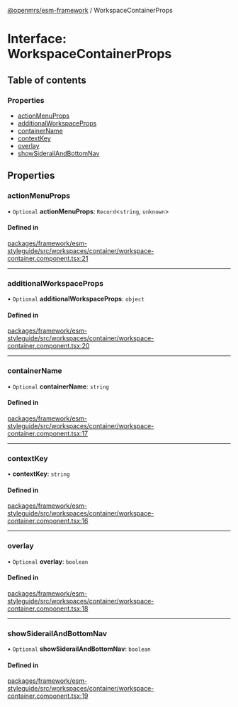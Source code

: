 [@openmrs/esm-framework](../API.md) / WorkspaceContainerProps

# Interface: WorkspaceContainerProps

## Table of contents

### Properties

- [actionMenuProps](WorkspaceContainerProps.md#actionmenuprops)
- [additionalWorkspaceProps](WorkspaceContainerProps.md#additionalworkspaceprops)
- [containerName](WorkspaceContainerProps.md#containername)
- [contextKey](WorkspaceContainerProps.md#contextkey)
- [overlay](WorkspaceContainerProps.md#overlay)
- [showSiderailAndBottomNav](WorkspaceContainerProps.md#showsiderailandbottomnav)

## Properties

### actionMenuProps

• `Optional` **actionMenuProps**: `Record`<`string`, `unknown`\>

#### Defined in

[packages/framework/esm-styleguide/src/workspaces/container/workspace-container.component.tsx:21](https://github.com/openmrs/openmrs-esm-core/blob/main/packages/framework/esm-styleguide/src/workspaces/container/workspace-container.component.tsx#L21)

___

### additionalWorkspaceProps

• `Optional` **additionalWorkspaceProps**: `object`

#### Defined in

[packages/framework/esm-styleguide/src/workspaces/container/workspace-container.component.tsx:20](https://github.com/openmrs/openmrs-esm-core/blob/main/packages/framework/esm-styleguide/src/workspaces/container/workspace-container.component.tsx#L20)

___

### containerName

• `Optional` **containerName**: `string`

#### Defined in

[packages/framework/esm-styleguide/src/workspaces/container/workspace-container.component.tsx:17](https://github.com/openmrs/openmrs-esm-core/blob/main/packages/framework/esm-styleguide/src/workspaces/container/workspace-container.component.tsx#L17)

___

### contextKey

• **contextKey**: `string`

#### Defined in

[packages/framework/esm-styleguide/src/workspaces/container/workspace-container.component.tsx:16](https://github.com/openmrs/openmrs-esm-core/blob/main/packages/framework/esm-styleguide/src/workspaces/container/workspace-container.component.tsx#L16)

___

### overlay

• `Optional` **overlay**: `boolean`

#### Defined in

[packages/framework/esm-styleguide/src/workspaces/container/workspace-container.component.tsx:18](https://github.com/openmrs/openmrs-esm-core/blob/main/packages/framework/esm-styleguide/src/workspaces/container/workspace-container.component.tsx#L18)

___

### showSiderailAndBottomNav

• `Optional` **showSiderailAndBottomNav**: `boolean`

#### Defined in

[packages/framework/esm-styleguide/src/workspaces/container/workspace-container.component.tsx:19](https://github.com/openmrs/openmrs-esm-core/blob/main/packages/framework/esm-styleguide/src/workspaces/container/workspace-container.component.tsx#L19)
